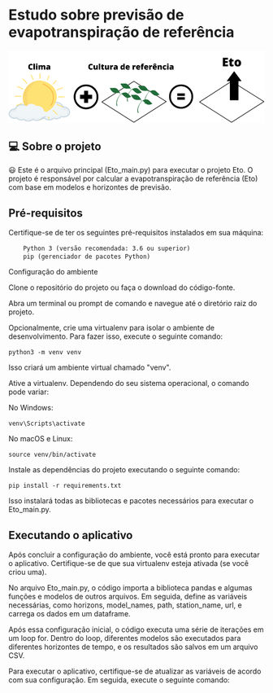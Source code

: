 # Estudo sobre previsão de evapotranspiração de referência



![ imagem qualquer ](Eto.png)
## 💻 Sobre o projeto
:smiley: Este é o arquivo principal (Eto_main.py) para executar o projeto Eto. O projeto é responsável por calcular a evapotranspiração de referência (Eto) com base em modelos e horizontes de previsão.


## Pré-requisitos

Certifique-se de ter os seguintes pré-requisitos instalados em sua máquina:
```
    Python 3 (versão recomendada: 3.6 ou superior)
    pip (gerenciador de pacotes Python)
```
Configuração do ambiente

Clone o repositório do projeto ou faça o download do código-fonte.

Abra um terminal ou prompt de comando e navegue até o diretório raiz do projeto.

Opcionalmente, crie uma virtualenv para isolar o ambiente de desenvolvimento. Para fazer isso, execute o seguinte comando:

```
python3 -m venv venv
```
Isso criará um ambiente virtual chamado "venv".

Ative a virtualenv. Dependendo do seu sistema operacional, o comando pode variar:

No Windows:
```
venv\Scripts\activate
```
No macOS e Linux:

```
source venv/bin/activate
```

Instale as dependências do projeto executando o seguinte comando:

```
pip install -r requirements.txt
```
Isso instalará todas as bibliotecas e pacotes necessários para executar o Eto_main.py.

## Executando o aplicativo

Após concluir a configuração do ambiente, você está pronto para executar o aplicativo. Certifique-se de que sua virtualenv esteja ativada (se você criou uma).

No arquivo Eto_main.py, o código importa a biblioteca pandas e algumas funções e modelos de outros arquivos. Em seguida, define as variáveis necessárias, como horizons, model_names, path, station_name, url, e carrega os dados em um dataframe.

Após essa configuração inicial, o código executa uma série de iterações em um loop for. Dentro do loop, diferentes modelos são executados para diferentes horizontes de tempo, e os resultados são salvos em um arquivo CSV.

Para executar o aplicativo, certifique-se de atualizar as variáveis de acordo com sua configuração. Em seguida, execute o seguinte comando:
